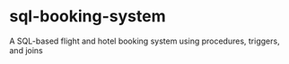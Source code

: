 # sql-booking-system
A SQL-based flight and hotel booking system using procedures, triggers, and joins
